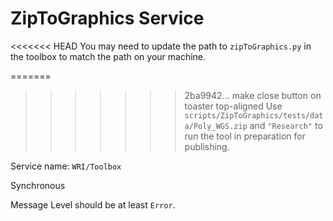 # ZipToGraphics Service

<<<<<<< HEAD
You may need to update the path to `zipToGraphics.py` in the toolbox to match the path on your machine.

=======
>>>>>>> 2ba9942... make close button on toaster top-aligned
Use `scripts/ZipToGraphics/tests/data/Poly_WGS.zip` and `"Research"` to run the tool in preparation for publishing.

Service name: `WRI/Toolbox`

Synchronous

Message Level should be at least `Error`.
